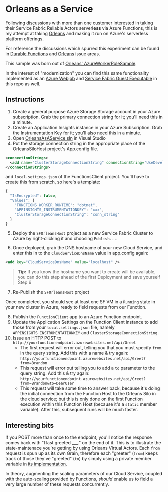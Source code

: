 # Orleans as a Service
Following discussions with more than one customer interested in taking their Service Fabric Reliable Actors server**less** via Azure Functions, this is my attempt at taking [Orleans](http://dotnet.github.io/orleans) and making it run on Azure's serverless platform offerings.

For reference the discussions which spurred this experiment can be found in [Durable Functions](https://github.com/Azure/azure-functions-durable-extension/issues/22) and [Orleans](https://github.com/dotnet/orleans/issues/4131) issue areas.

This sample was born out of [Orleans' AzureWorkerRoleSample](https://github.com/dotnet/orleans/tree/master/Samples/2.0/AzureWorkerRoleSample).

In the interest of "modernization" you can find this same functionality implemented as an [Azure Webjob](https://github.com/brandonh-msft/orleans-as-a-service/tree/webjob) and [Service Fabric Guest Executable](https://github.com/brandonh-msft/orleans-as-a-service/tree/sf-guest-exec) in this repo as well.

## Instructions
1. Create a general purpose Azure Storage Storage account in your Azure subscription. Grab the primary connection string for it; you'll need this in a minute.
1. Create an Application Insights instance in your Azure Subscription. Grab the Instrumentation Key for it; you'll also need this in a minute.
1. Open [OrleansAsAService.sln](OrleansAsAService.sln) in Visual Studio
1. Put the storage connection string in the appropriate place of the OrleansSiloHost project's App.config file.

```xml
<connectionStrings>
  <add name="ClusterStorageConnectionString" connectionString="UseDevelopmentStorage=true"/>
</connectionStrings>
```

and `local.settings.json` of the FunctionsClient project. You'll have to create this from scratch, so here's a template:
```js
{
  "IsEncrypted": false,
  "Values": {
    "FUNCTIONS_WORKER_RUNTIME": "dotnet",
    "APPINSIGHTS_INSTRUMENTATIONKEY": "xxx",
    "ClusterStorageConnectionString": "conn_string"
  }
}
```

5. Deploy the `SFOrleansHost` project as a new Service Fabric Cluster to Azure by right-clicking it and choosing `Publish...`.

6. Once deployed, grab the DNS hostname of your new Cloud Service, and enter this in to the `CloudServiceDnsName` value in app.config again:

```xml
<add key="CloudServiceDnsName" value="localhost" />
```

> **Tip:** If you know the hostname you want to create will be available, you can do this step ahead of the first Deployment and save yourself Step 6

7. Re-Publish the `SFOrleansHost` project

Once completed, you should see at least one SF VM in a `Running` state in your new cluster in Azure, ready to field requests from our Function.

8. Publish the `FunctionClient` app to an Azure Function endpoint.
1. Update the Application Settings on the Function Client instance to add those from your `local.settings.json` file, namely `APPINSIGHTS_INSTRUMENTATIONKEY` and `ClusterStorageConnectionString`.
1. Issue an HTTP POST to `http://yourfunctionendpoint.azurewebsites.net/api/Greet`
    * The first request will error out, telling you that you must specify `from` in the query string. Add this with a name & try again: `http://yourfunctionendpoint.azurewebsites.net/api/Greet?from=Brandon`
    * This request will error out telling you to add a `to` parameter to the query string. Add this & try again: `http://yourfunctionendpoint.azurewebsites.net/api/Greet?from=Brandon&to=DearUser`
    * This request will take some time to answer back, because it's doing the initial connection from the Function Host to the Orleans Silo in the cloud service; but this is only done on the first Function execution within this Function Host (because it's a `static` member variable). After this, subsequent runs will be much faster.

## Interesting bits
If you POST more than once to the endpoint, you'll notice the response comes back with "I last greeted ___." on the end of it. This is to illustrate the state-maintenace you're getting by using Orleans Virtual Actors. Each `from` request is spun up as its own Grain, therefore each "greeter" (`from`) keeps track of those they've "greeted" (`to`) by simply using a private member variable in [its implementation](Grains/GreetGrain.cs).

In theory, augmenting the scaling parameters of our Cloud Service, coupled with the auto-scaling provided by Functions, *should* enable us to field a very large number of these requests concurrently.